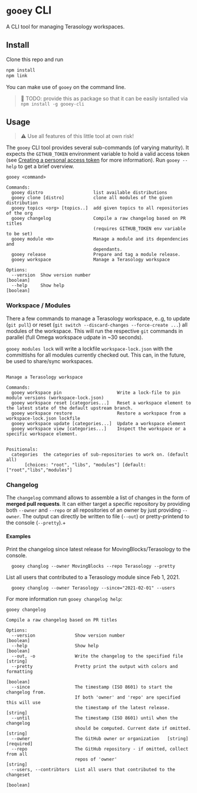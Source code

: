 # `gooey` CLI

A CLI tool for managing Terasology workspaces.

## Install

Clone this repo and run

```bash
npm install
npm link
```

You can make use of `gooey` on the command line.

> :construction: TODO: provide this as package so that it can be easily isntalled via `npm install -g gooey-cli`

## Usage

> :warning: Use all features of this little tool at own risk!

The `gooey` CLI tool provides several sub-commands (of varying maturity).
It expects the `GITHUB_TOKEN` environment variable to hold a valid access token (see [Creating a personal access token](https://docs.github.com/en/github/authenticating-to-github/creating-a-personal-access-token) for more information).
Run `gooey --help` to get a brief overview.


```
gooey <command>

Commands:
  gooey distro                   list available distributions
  gooey clone [distro]           clone all modules of the given distribution
  gooey topics <org> [topics..]  add given topics to all repositories of the org
  gooey changelog                Compile a raw changelog based on PR titles
                                 (requires GITHUB_TOKEN env variable to be set)
  gooey module <m>               Manage a module and its dependencies and
                                 dependants.
  gooey release                  Prepare and tag a module release.
  gooey workspace                Manage a Terasology workspace

Options:
  --version  Show version number                                       [boolean]
  --help     Show help                                                 [boolean]
```

### Workspace / Modules

There a few commands to manage a Terasology workspace, e..g, to update (`git pull`) or reset (`git switch --discard-changes --force-create ...`) all modules of the workspace.
This will run the respective `git` commands in parallel (full Omega workspace udpate in ~30 seconds).

`gooey modules lock` will write a lockfile `workspace-lock.json` with the committishs for all modules currently checked out. This can, in the future, be used to share/sync workspaces.

```gooey workspace

Manage a Terasology workspace

Commands:
  gooey workspace pin                     Write a lock-file to pin module versions (workspace-lock.json)
  gooey workspace reset [categories...]   Reset a workspace element to the latest state of the default upstream branch.
  gooey workspace restore                 Restore a workspace from a workspace-lock.json lockfile
  gooey workspace update [categories...]  Update a workspace element
  gooey workspace view [categories...]    Inspect the workspace or a specific workspace element.


Positionals:
  categories  the categories of sub-repositories to work on. (default all)
       [choices: "root", "libs", "modules"] [default: ["root","libs","modules"]
```

### Changelog

The `changelog` command allows to assemble a list of changes in the form of **merged pull requests**. 
It can either target a specific repository by providing both `--owner` and `--repo` or all repositories of an owner by just providing `--owner`.
The output can directly be written to file (`--out`) or pretty-printend to the console (`--pretty`).+

#### Examples

Print the changelog since latest release for MovingBlocks/Terasology to the console.
```
  gooey changlog --owner MovingBlocks --repo Terasology --pretty                
```

List all users that contributed to a Terasology module since Feb 1, 2021.
```
  gooey changlog --owner Terasology --since="2021-02-01" --users              
```

For more information run `gooey changelog help`:

```
gooey changelog

Compile a raw changelog based on PR titles

Options:
  --version               Show version number                          [boolean]
  --help                  Show help                                    [boolean]
  --out, -o               Write the changelog to the specified file     [string]
  --pretty                Pretty print the output with colors and formatting
                                                                       [boolean]
  --since                 The timestamp (ISO 8601) to start the changelog from.
                          If both 'owner' and 'repo' are specified this will use
                          the timestamp of the latest release.          [string]
  --until                 The timestamp (ISO 8601) until when the changelog
                          should be computed. Current date if omitted.  [string]
  --owner                 The GitHub owner or organization   [string] [required]
  --repo                  The GitHub repository - if omitted, collect from all
                          repos of 'owner'                              [string]
  --users, --contribtors  List all users that contributed to the changeset
                                                                       [boolean]
```
